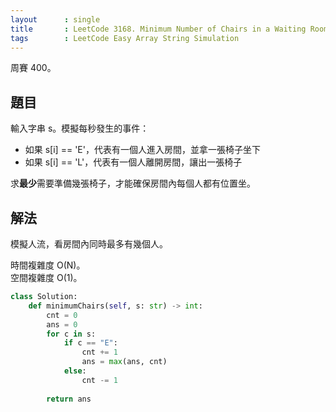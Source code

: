 ```yaml
---
layout      : single
title       : LeetCode 3168. Minimum Number of Chairs in a Waiting Room
tags        : LeetCode Easy Array String Simulation
---
```

周賽 400。

## 題目

輸入字串 s。模擬每秒發生的事件：  

- 如果 s[i] == 'E'，代表有一個人進入房間，並拿一張椅子坐下  
- 如果 s[i] == 'L'，代表有一個人離開房間，讓出一張椅子  

求**最少**需要準備幾張椅子，才能確保房間內每個人都有位置坐。  

## 解法

模擬人流，看房間內同時最多有幾個人。  

時間複雜度 O(N)。  
空間複雜度 O(1)。  

```python
class Solution:
    def minimumChairs(self, s: str) -> int:
        cnt = 0
        ans = 0
        for c in s:
            if c == "E":
                cnt += 1
                ans = max(ans, cnt)
            else:
                cnt -= 1
                
        return ans
```
